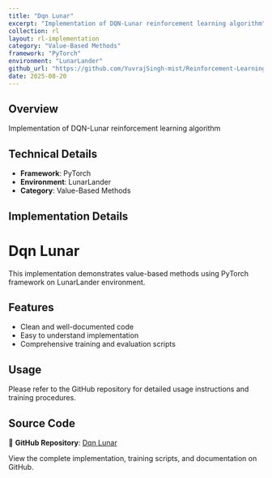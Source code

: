 ```yaml
---
title: "Dqn Lunar"
excerpt: "Implementation of DQN-Lunar reinforcement learning algorithm"
collection: rl
layout: rl-implementation
category: "Value-Based Methods"
framework: "PyTorch"
environment: "LunarLander"
github_url: "https://github.com/YuvrajSingh-mist/Reinforcement-Learning/tree/master/DQN-Lunar"
date: 2025-08-20
---
```


## Overview
Implementation of DQN-Lunar reinforcement learning algorithm

## Technical Details
- **Framework**: PyTorch
- **Environment**: LunarLander
- **Category**: Value-Based Methods

## Implementation Details


# Dqn Lunar

This implementation demonstrates value-based methods using PyTorch framework on LunarLander environment.

## Features
- Clean and well-documented code
- Easy to understand implementation
- Comprehensive training and evaluation scripts

## Usage
Please refer to the GitHub repository for detailed usage instructions and training procedures.


## Source Code
📁 **GitHub Repository**: [Dqn Lunar](https://github.com/YuvrajSingh-mist/Reinforcement-Learning/tree/master/DQN-Lunar)

View the complete implementation, training scripts, and documentation on GitHub.
